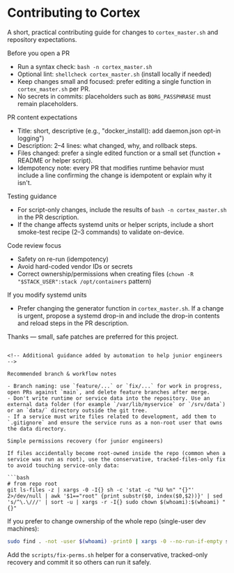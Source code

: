 # Contributing to Cortex

A short, practical contributing guide for changes to `cortex_master.sh` and repository expectations.

Before you open a PR

- Run a syntax check: `bash -n cortex_master.sh`
- Optional lint: `shellcheck cortex_master.sh` (install locally if needed)
- Keep changes small and focused: prefer editing a single function in `cortex_master.sh` per PR.
- No secrets in commits: placeholders such as `BORG_PASSPHRASE` must remain placeholders.

PR content expectations

- Title: short, descriptive (e.g., "docker_install(): add daemon.json opt-in logging")
- Description: 2–4 lines: what changed, why, and rollback steps.
- Files changed: prefer a single edited function or a small set (function + README or helper script).
- Idempotency note: every PR that modifies runtime behavior must include a line confirming the change is idempotent or explain why it isn't.

Testing guidance

- For script-only changes, include the results of `bash -n cortex_master.sh` in the PR description.
- If the change affects systemd units or helper scripts, include a short smoke-test recipe (2–3 commands) to validate on-device.

Code review focus

- Safety on re-run (idempotency)
- Avoid hard-coded vendor IDs or secrets
- Correct ownership/permissions when creating files (`chown -R "$STACK_USER":stack /opt/containers` pattern)

If you modify systemd units

- Prefer changing the generator function in `cortex_master.sh`. If a change is urgent, propose a systemd drop-in and include the drop-in contents and reload steps in the PR description.

Thanks — small, safe patches are preferred for this project.

```

<!-- Additional guidance added by automation to help junior engineers -->

Recommended branch & workflow notes

- Branch naming: use `feature/...` or `fix/...` for work in progress, open PRs against `main`, and delete feature branches after merge.
- Don't write runtime or service data into the repository. Use an external data folder (for example `/var/lib/myservice` or `/srv/data`) or an `data/` directory outside the git tree.
- If a service must write files related to development, add them to `.gitignore` and ensure the service runs as a non-root user that owns the data directory.

Simple permissions recovery (for junior engineers)

If files accidentally become root-owned inside the repo (common when a service was run as root), use the conservative, tracked-files-only fix to avoid touching service-only data:

```bash
# from repo root
git ls-files -z | xargs -0 -I{} sh -c 'stat -c "%U %n" "{}"' 2>/dev/null | awk '$1=="root" {print substr($0, index($0,$2))}' | sed 's/^\.\///' | sort -u | xargs -r -I{} sudo chown $(whoami):$(whoami) "{}"
```

If you prefer to change ownership of the whole repo (single-user dev machines):

```bash
sudo find . -not -user $(whoami) -print0 | xargs -0 --no-run-if-empty sudo chown $(whoami):$(whoami)
```

Add the `scripts/fix-perms.sh` helper for a conservative, tracked-only recovery and commit it so others can run it safely.
